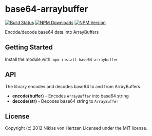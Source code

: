 base64-arraybuffer
==================

[![Build Status](https://travis-ci.org/niklasvh/base64-arraybuffer.png)](https://travis-ci.org/niklasvh/base64-arraybuffer) [![NPM Downloads](https://img.shields.io/npm/dm/base64-arraybuffer.svg)](https://www.npmjs.org/package/base64-arraybuffer) [![NPM Version](https://img.shields.io/npm/v/base64-arraybuffer.svg)](https://www.npmjs.org/package/base64-arraybuffer)

Encode/decode base64 data into ArrayBuffers

Getting Started
---------------

Install the module with: `npm install base64-arraybuffer`

API
---

The library encodes and decodes base64 to and from ArrayBuffers

-   **encode(buffer)** - Encodes `ArrayBuffer` into base64 string
-   **decode(str)** - Decodes base64 string to `ArrayBuffer`

License
-------

Copyright (c) 2012 Niklas von Hertzen Licensed under the MIT license.
